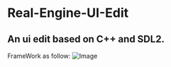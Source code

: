 # Real-Engine-UI-Edit
An ui edit based on C++ and SDL2.
---
FrameWork as follow:
![Image](https://github.com/Jossil/Real-Engine-UI-Editer/main/FrameWork.png)

